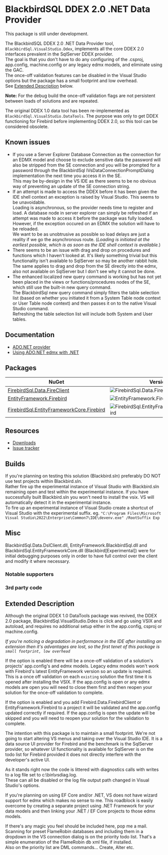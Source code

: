 # BlackbirdSQL DDEX 2.0 .NET Data Provider

This package is still under development.

The BlackbirdSQL DDEX 2.0 .NET Data Provider tool, `BlackbirdSql.VisualStudio.Ddex`, implements all the core DDEX 2.0 interfaces prevalent in the SqlServer DDEX provider.</br>
The goal is that you don't have to do any configuring of the .csproj, app.config, machine.config or any legacy edmx models, and eliminate using the GAC.</br>
The once-off validation features can be disabled in the Visual Studio options but the package has a small footprint and low overhead.</br>
See [Extended Description](#extended-description) below.

__Note:__ For the debug build the once-off validation flags are not persistent between loads of solutions and are repeated.

The original DDEX 1.0 data tool has been re-implemented as `BlackbirdSql.VisualStudio.DataTools`. The purpose was only to get DDEX functioning for Firebird before implementing DDEX 2.0, so this tool can be considered obsolete.


## Known issues
* If you use a Server Explorer Database Connection as the connection for an EDMX model and choose to exclude sensitive data the password will also be stripped from the SE connection and you will be prompted for a password through the BlackbirdSql IVsDataConnectionPromptDialog implementation the next time you access it in the SE.</br>
This may be by-design in the VS IDE as there seems to be no obvious way of preventing an update of the SE connection string.
* If an attempt is made to access the DDEX before it has been given the IDE shell context an exception is raised by Visual Studio. This seems to be unavoidable.</br>
Loading is asynchronous, so the provider needs time to register and load. A database node in server explorer can simply be refreshed if an attempt was made to access it before the package was fully loaded. However, if the exception occured on an EDMX the solution will have to be reloaded.</br>
We want to be as unobtrusive as possible so load delays are just a reality if we go the asynchronous route. (*Loading is initiated at the earliest possible, which is as soon as the IDE shell context is available.*)
* There seems to be an issue with drag and drop on procedures and functions which I haven't looked at. It's likely something trivial but this functionality isn't available to SqlServer so may be another rabbit hole.</br>
The same applies to drag and drop from the SE directly into the edmx, also not available on SqlServer but I don't see why it cannot be done.
* The enhanced localized new query command is working but has not yet been placed in the views or functions/procedures nodes of the SE, which still use the built-in new query command.</br>
The BlackbirdSql new query command simply filters the table selection list (based on whether you initiated it from a System Table node context or User Table node context) and then passes it on to the native Visual Studio command.</br>
Refreshing the table selection list will include both System and User tables.


## Documentation

* [ADO.NET provider](ado-net.md)
* [Using ADO.NET edmx with .NET](edmx-NET.md)


## Packages

| NuGet | Version | Downloads |
|-------|---------|-----------|
| [FirebirdSql.Data.FireClient](https://www.nuget.org/packages/FirebirdSql.Data.FireClient) | ![FirebirdSql.Data.FireClient](https://img.shields.io/nuget/v/FirebirdSql.Data.FireClient.svg) | ![FirebirdSql.Data.FireClient](https://img.shields.io/nuget/dt/FirebirdSql.Data.FireClient.svg) |
| [EntityFramework.Firebird](https://www.nuget.org/packages/EntityFramework.Firebird) | ![EntityFramework.Firebird](https://img.shields.io/nuget/v/EntityFramework.Firebird.svg) | ![EntityFramework.Firebird](https://img.shields.io/nuget/dt/EntityFramework.Firebird.svg) |
| [FirebirdSql.EntityFrameworkCore.Firebird](https://www.nuget.org/packages/FirebirdSql.EntityFrameworkCore.Firebird) | ![FirebirdSql.EntityFrameworkCore.Firebird](https://img.shields.io/nuget/v/FirebirdSql.EntityFrameworkCore.Firebird.svg) | ![FirebirdSql.EntityFrameworkCore.Firebird](https://img.shields.io/nuget/dt/FirebirdSql.EntityFrameworkCore.Firebird.svg) |


## Resources

* [Downloads](https://github.com/BlackbirdSQL/NETProvider-DDEX/releases)
* [Issue tracker](https://github.com/BlackbirdSQL/NETProvider-DDEX/issues)


## Builds

If you're planning on testing this solution (Blackbird.sln) preferably DO NOT use test projects within Blackbird.sln.</br>
Rather fire up the experimental instance of Visual Studio with Blackbird.sln remaining open and test within the experimental instance. If you have successfully built Blackbird.sln you won't need to install the vsix. VS will automatically detect it in the experimental instance.</br>
To fire up an experimental instance of Visual Studio create a shortcut of Visual Studio with the experimental suffix. eg. `"C:\Program Files\Microsoft Visual Studio\2022\Enterprise\Common7\IDE\devenv.exe" /RootSuffix Exp`

## Misc

BlackbirdSql.Data.DslClient.dll, EntityFramework.BlackbirdSql.dll and BlackbirdSql.EntityFrameworkCore.dll (Blackbird[Experimental]) were for initial debugging purposes only in order to have full control over the client and modify it where necessary.


### Notable supporters

### 3rd party code

## Extended Description

Although the original DDEX 1.0 DataTools package was revived, the DDEX 2.0 package, BlackbirdSql.VisualStudio.Ddex is click and go using VSIX and autoload, and requires no additional setup either in the app.config, csproj or machine.config.</br>

*If you're noticing a degradation in performance in the IDE after installing an extension then it's advantages are lost, so the first tenet of this package is `small footprint, low overhead`*

If the option is enabled there will be a once-off validation of a solution's projects' app.config's and edmx models. Legacy edmx models won't work with Firebird's latest EntityFramework version so an update is required.</br>
This is a once off validation on each `existing` solution the first time it is opened after installing the VSIX. If the app.config is open or any edmx models are open you will need to close them first and then reopen your solution for the once-off validation to complete.

If the option is enabled and you add Firebird.Data.FirebirdClient or EntityFramework.Firebird to a project it will be validated and the app.config updated correctly if required. If the app.config is open the update will be skipped and you will need to reopen your solution for the validation to complete.

The intention with this package is to maintain a small footprint. We're not going to start altering VS menus and taking over the Visual Studio IDE. It is a data source UI provider for Firebird and the benchmark is the SqlServer provider, so whatever UI functionality is available for SqlServer is on the todo list for Firebird provided it does not directly interfere with the developer's active UI.

As it stands right now the code is littered with diagnostics calls with writes to a log file set to c:\bin\vsdiag.log.</br>
These can all be disabled or the log file output path changed in Visual Studio's options.

If you're planning on using EF Core and/or .NET, VS does not have wizard support for edmx which makes no sense to me.
This roadblock is easily overcome by creating a separate project using .NET Framework for your data models and then linking your .NET / EF Core projects to those edmx models.

If there's any magic you feel should be included here, pop me a mail.</br>
Scanning for preset FlameRobin databases and including them in a dropdown in the VS connection dialog is on the priority todo list. That's a simple enumeration of the FlameRobin db xml file, if installed.</br>
Also on the priority list are DML commands... Create, Alter etc.
